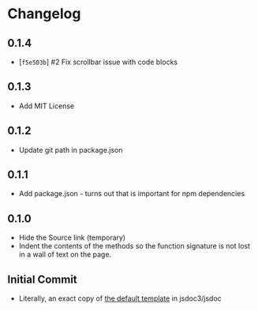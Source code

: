 # Changelog


## 0.1.4
- [`f5e503b`] #2 Fix scrollbar issue with code blocks


## 0.1.3
- Add MIT License


## 0.1.2
- Update git path in package.json


## 0.1.1
- Add package.json - turns out that is important for npm dependencies


## 0.1.0
- Hide the Source link (temporary)
- Indent the contents of the methods so the function signature is not lost in
  a wall of text on the page.


## Initial Commit
- Literally, an exact copy of [the default template][default-template] in
  jsdoc3/jsdoc


[default-template]: https://github.com/jsdoc3/jsdoc/tree/master/templates/default

